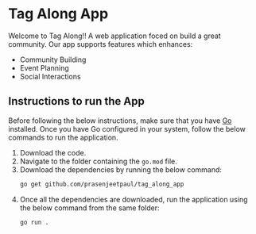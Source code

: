 # Tag Along App

Welcome to Tag Along!! A web application foced on build a great community. Our app supports features which enhances:
* Community Building
* Event Planning
* Social Interactions


## Instructions to run the App

Before following the below instructions, make sure that you have [Go](https://go.dev/) installed. Once you have Go configured in your system, follow the below commands to run the application.

1. Download the code.
2. Navigate to the folder containing the `go.mod` file.
3. Download the dependencies by running the below command:
    ```bash
    go get github.com/prasenjeetpaul/tag_along_app
    ```
4. Once all the dependencies are downloaded, run the application using the below command from the same folder:
    ```bash
    go run .
    ```
